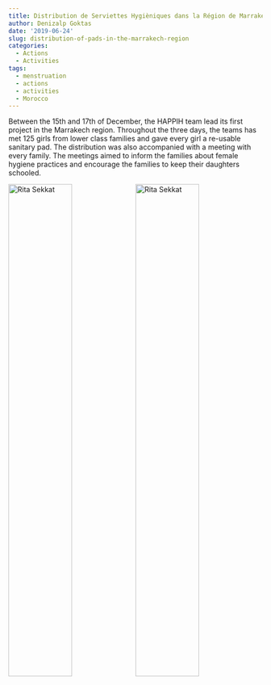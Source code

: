 ```yaml
---
title: Distribution de Serviettes Hygièniques dans la Région de Marrakech.
author: Denizalp Goktas
date: '2019-06-24'
slug: distribution-of-pads-in-the-marrakech-region
categories:
  - Actions
  - Activities
tags:
  - menstruation
  - actions
  - activities
  - Morocco
---
```




Between the 15th and 17th of December, the HAPPIH team lead its first project in the Marrakech region. Throughout the three days, the teams has met 125 girls from lower class families and gave every girl a re-usable sanitary pad. The distribution was also accompanied with a meeting with every family. The meetings aimed to inform the families about female hygiene practices and encourage the families to keep their daughters schooled.

<img src="../../../../../img/blog/action11.jpg" alt="Rita Sekkat" style="float:right;width:50%">

<img src="../../../../../img/blog/action22.jpg" alt="Rita Sekkat" style="float:right; width:50%">


